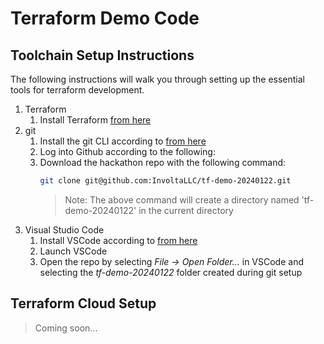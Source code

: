 # Terraform Demo Code


## Toolchain Setup Instructions
The following instructions will walk you through setting up the essential tools for terraform development.  

1. Terraform
    1. Install Terraform [from here](https://developer.hashicorp.com/terraform/install?ajs_aid=dd109969-1f79-4167-9dba-06915e35a3fd&product_intent=terraform)
1. git
    1. Install the git CLI according to [from here](https://gitforwindows.org/)
    1. Log into Github according to the following:
    1. Download the hackathon repo with the following command:
        ```bash
        git clone git@github.com:InvoltaLLC/tf-demo-20240122.git
        ```
        > Note: The above command will create a directory named 'tf-demo-20240122' in the current directory
1. Visual Studio Code
    1. Install VSCode according to [from here](https://code.visualstudio.com/download)
    1. Launch VSCode
    1. Open the repo by selecting *File -> Open Folder...* in VSCode and selecting the *tf-demo-20240122* folder created during git setup

## Terraform Cloud Setup
> Coming soon...



